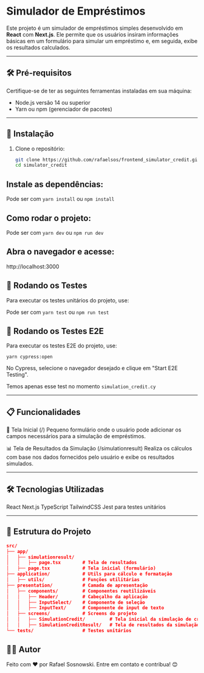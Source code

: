 # Simulador de Empréstimos

Este projeto é um simulador de empréstimos simples desenvolvido em **React** com **Next.js**. Ele permite que os usuários insiram informações básicas em um formulário para simular um empréstimo e, em seguida, exibe os resultados calculados.

---

## 🛠️ Pré-requisitos

Certifique-se de ter as seguintes ferramentas instaladas em sua máquina:

- Node.js versão 14 ou superior
- Yarn ou npm (gerenciador de pacotes)

---

## 🚀 Instalação

1. Clone o repositório:
   ```bash
   git clone https://github.com/rafaelsos/frontend_simulator_credit.git
   cd simulator_credit

## Instale as dependências:

Pode ser com `yarn install` ou `npm install`

## Como rodar o projeto:

Pode ser com `yarn dev` ou `npm run dev`

## Abra o navegador e acesse:

http://localhost:3000

## 🧪 Rodando os Testes
Para executar os testes unitários do projeto, use:

Pode ser com `yarn test` ou `npm run test`

## 🧪 Rodando os Testes E2E
Para executar os testes E2E do projeto, use:

`yarn cypress:open`

No Cypress, selecione o navegador desejado e clique em "Start E2E Testing".

Temos apenas esse test no momento `simulation_credit.cy`


---
## 📋 Funcionalidades

📝 Tela Inicial (/)
Pequeno formulário onde o usuário pode adicionar os campos necessários para a simulação de empréstimos.

📊 Tela de Resultados da Simulação (/simulationresult)
Realiza os cálculos com base nos dados fornecidos pelo usuário e exibe os resultados simulados.

---
## 🛠️ Tecnologias Utilizadas
React
Next.js
TypeScript
TailwindCSS
Jest para testes unitários

---
## 📂 Estrutura do Projeto

```json
src/
├── app/
│   ├── simulationresult/
│   │   ├── page.tsx        # Tela de resultados
│   ├── page.tsx            # Tela inicial (formulário)
├── application/            # Utils para cálculo e formatação
│   ├── utils/              # Funções utilitárias
├── presentation/           # Camada de apresentação
│   ├── components/         # Componentes reutilizáveis
│   │   ├── Header/         # Cabeçalho da aplicação
│   │   ├── InputSelect/    # Componente de seleção
│   │   ├── InputText/      # Componente de input de texto
│   ├── screens/            # Screens do projeto
│   │   ├── SimulationCredit/         # Tela inicial da simulação de crédito
│   │   ├── SimulationCreditResult/   # Tela de resultados da simulação de crédito
└── tests/                  # Testes unitários

```

## 🧑‍💻 Autor
Feito com ❤️ por Rafael Sosnowski. Entre em contato e contribua! 😊



